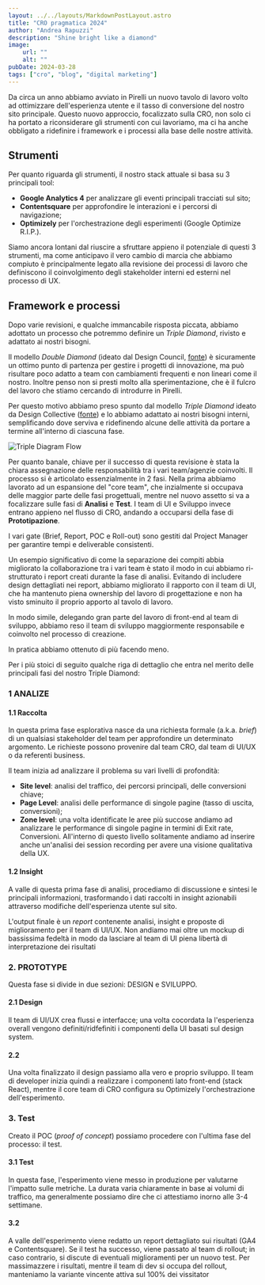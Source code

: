 ```yaml
--- 
layout: ../../layouts/MarkdownPostLayout.astro
title: "CRO pragmatica 2024"
author: "Andrea Rapuzzi"
description: "Shine bright like a diamond"
image: 
    url: ""
    alt: ""
pubDate: 2024-03-28
tags: ["cro", "blog", "digital marketing"]
---
```


Da circa un anno abbiamo avviato in Pirelli un nuovo tavolo di lavoro volto ad ottimizzare dell'esperienza utente e il tasso di conversione del nostro sito principale.
Questo nuovo approccio, focalizzato sulla CRO, non solo ci ha portato a riconsiderare gli strumenti con cui lavoriamo, ma ci ha anche obbligato a ridefinire i framework e i processi alla base delle nostre attività.

## Strumenti

Per quanto riguarda gli strumenti, il nostro stack attuale si basa su 3 principali tool:

- **Google Analytics 4** per analizzare gli eventi principali tracciati sul sito;
- **Contentsquare** per approfondire le interazioni e i percorsi di navigazione;
- **Optimizely** per l'orchestrazione degli esperimenti (Google Optimize R.I.P.).

Siamo ancora lontani dal riuscire a sfruttare appieno il potenziale di questi 3 strumenti, ma come anticipavo il vero cambio di marcia che abbiamo compiuto è principalmente  legato alla revisione dei processi di lavoro che definiscono il coinvolgimento degli stakeholder interni ed esterni nel processo di UX.

## Framework e processi

Dopo varie revisioni, e qualche immancabile risposta piccata, abbiamo adottato un processo che potremmo definire un *Triple Diamond*, rivisto e adattato ai nostri bisogni.


Il modello *Double Diamond* (ideato dal Design Council, [fonte](https://www.designcouncil.org.uk/our-resources/the-double-diamond/)) è sicuramente un ottimo punto di partenza  per gestire i progetti di innovazione, ma può risultare poco adatto a team con cambiamenti frequenti e non lineari come il nostro. Inoltre penso non si presti molto alla sperimentazione, che è il fulcro del  lavoro che stiamo cercando di introdurre in Pirelli.

Per questo motivo abbiamo preso spunto dal modello *Triple Diamond* ideato da Design Collective ([fonte](https://uxdesign.cc/why-the-double-diamond-isnt-enough-adaa48a8aec1)) e lo abbiamo adattato ai nostri bisogni interni, semplificando dove serviva e ridefinendo alcune delle attività da portare a termine all'interno di ciascuna fase. 

![Triple Diagram Flow](/images/blogpost/Triple_Diamond.png)

Per quanto banale, chiave per il successo di questa revisione è stata la chiara assegnazione delle responsabilità tra i vari team/agenzie coinvolti. Il processo si è articolato essenzialmente in 2 fasi. 
Nella prima abbiamo lavorato ad un espansione del "core team", che inzialmente si occupava delle maggior parte delle fasi progettuali, mentre nel nuovo assetto si va a focalizzare sulle fasi di **Analisi** e **Test**. I team di UI e Sviluppo invece entrano appieno nel flusso di CRO, andando a occuparsi della fase di **Prototipazione**.

I vari gate (Brief, Report, POC e Roll-out) sono gestiti dal Project Manager per garantire tempi e deliverable consistenti.

Un esempio significativo di come la separazione dei compiti abbia migliorato la collaborazione tra i vari team è stato il modo in cui abbiamo ri-strutturato i report creati durante la fase di analisi. Evitando di includere design dettagliati nei report, abbiamo migliorato il rapporto con il team di UI, che ha mantenuto piena ownership del lavoro di progettazione e non ha visto sminuito il proprio apporto al tavolo di lavoro. 

In modo simile, delegando gran parte del lavoro di front-end al team di sviluppo, abbiamo reso il team di sviluppo maggiormente responsabile e coinvolto nel processo di creazione.

In pratica abbiamo ottenuto di più facendo meno.

Per i più stoici di seguito qualche riga di dettaglio che entra nel merito delle principali fasi del nostro Triple Diamond: 

### 1 ANALIZE

#### 1.1 Raccolta 

In questa prima fase esplorativa nasce da una richiesta formale (a.k.a. *brief*) di un qualsiasi stakeholder del team per approfondire un determinato argomento. Le richieste possono provenire dal team CRO, dal team di UI/UX o da referenti business. 

Il team inizia ad analizzare il problema su vari livelli di profondità:

- **Site level**: analisi del traffico, dei percorsi principali, delle conversioni chiave;
- **Page Level**: analisi delle performance di singole pagine (tasso di uscita, conversioni);
- **Zone level**: una volta identificate le aree più succose andiamo ad analizzare le performance di singole pagine in termini di Exit rate, Conversioni. All'interno di questo livello solitamente andiamo ad inserire anche un'analisi dei session recording per avere una visione qualitativa della UX.


#### 1.2 Insight

A valle di questa prima fase di analisi, procediamo di discussione e sintesi le principali informazioni, trasformando i dati raccolti in insight azionabili attraverso modifiche dell'esperienza utente sul sito.

L'output finale è un *report* contenente analisi, insight e proposte di miglioramento per il team di UI/UX. Non andiamo mai oltre un mockup di bassissima fedeltà in modo da lasciare al team di UI piena libertà di interpretazione dei risultati

###  2. PROTOTYPE

Questa fase si divide in due sezioni: DESIGN e SVILUPPO. 

#### 2.1 Design
Il team di UI/UX crea flussi e interfacce; una volta cocordata la l'esperienza overall vengono definiti/ridfefiniti i componenti della UI basati sul design system.


#### 2.2
Una volta finalizzato il design passiamo alla vero e proprio sviluppo. Il team di developer inizia quindi a realizzare i componenti lato front-end (stack React), mentre il core team di CRO configura su Optimizely l'orchestrazione dell'esperimento.

### 3. Test

Creato il POC (*proof of concept*) possiamo procedere con l'ultima fase del processo: il test.

#### 3.1 Test

In questa fase, l'esperimento viene messo in produzione per valutarne l'impatto sulle metriche. La durata varia chiaramente in base ai volumi di traffico, ma generalmente possiamo dire che ci attestiamo inorno alle 3-4 settimane.

#### 3.2
A valle dell'esperimento viene redatto un report dettagliato sui risultati (GA4 e Contentsquare). Se il test ha successo, viene passato al team di rollout; in caso contrario, si discute di eventuali miglioramenti per un nuovo test. Per massimazzere i risultati, mentre il team di dev si occupa del rollout, manteniamo la variante vincente attiva sul 100% dei vissitator
